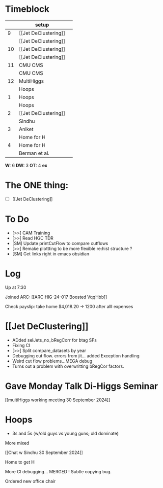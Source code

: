 # Timeblock

|     | setup                |     |
| --- | -------------------- | --- |
| 9   | [[Jet DeClustering]] |     |
|     | [[Jet DeClustering]] |     |
| 10  | [[Jet DeClustering]] |     |
|     | [[Jet DeClustering]] |     |
| 11  | CMU CMS              |     |
|     | CMU CMS              |     |
| 12  | MultiHiggs           |     |
|     | Hoops                |     |
| 1   | Hoops                |     |
|     | Hoops                |     |
| 2   | [[Jet DeClustering]] |     |
|     | Sindhu               |     |
| 3   | Aniket               |     |
|     | Home for H           |     |
| 4   | Home for H           |     |
|     | Berman et al.        |     |

**W:**  6 
**DW:**  3
**OT:** 4
**ex** 

# The ONE thing: 
- [ ] [[Jet DeClustering]]


# To Do
- [>>] CAM Training
- [>>] Read HGC TDR
- [SM] Update printCutFlow to compare cutflows
- [>>]  Remake plottting to be more flexible re:hist structure ? 
- [SM] Get links right in emacs obsidian



# Log

Up at 7:30 

Joined ARC: [[ARC HIG-24-017 Boosted VqqHbb]]

Check payslip: take home $4,018.20 -> 1200 after alll expenses
# [[Jet DeClustering]]
- ADded selJets_no_bRegCorr for btag SFs
- Fixing CI
- [>>] Split compare_datasets by year
- Debugging cut flow. errors from jit... added Exception handling
- Weird cut flow problems...MEGA debug
- Turns out a problem with overwritting bRegCor factors.


# Gave Monday Talk Di-Higgs Seminar

[[multiHiggs working meeting 30 September 2024]]

# Hoops
- 3s and 5s (w/old guys vs young guns; old dominate) 

More mixed

[[Chat w Sindhu 30 September 2024]]

Home to get H

More CI debugging... MERGED ! Subtle copying bug.

Ordered new office chair



